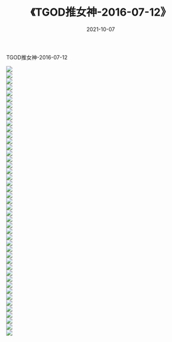 ﻿---
layout: post
title:  《TGOD推女神-2016-07-12》
date:   2021-10-07
img: http://img.660000.xyz/Sharelink/网络美图/2021/TGOD推女神-2016-07-12/000.jpg
categories: [美女, 清纯, 唯美]
---

TGOD推女神-2016-07-12

  ![](http://img.660000.xyz/Sharelink/网络美图/2021/TGOD推女神-2016-07-12/001.jpg) <br> ![](http://img.660000.xyz/Sharelink/网络美图/2021/TGOD推女神-2016-07-12/002.jpg) <br> ![](http://img.660000.xyz/Sharelink/网络美图/2021/TGOD推女神-2016-07-12/003.jpg) <br> ![](http://img.660000.xyz/Sharelink/网络美图/2021/TGOD推女神-2016-07-12/004.jpg) <br> ![](http://img.660000.xyz/Sharelink/网络美图/2021/TGOD推女神-2016-07-12/005.jpg) <br> ![](http://img.660000.xyz/Sharelink/网络美图/2021/TGOD推女神-2016-07-12/006.jpg) <br> ![](http://img.660000.xyz/Sharelink/网络美图/2021/TGOD推女神-2016-07-12/007.jpg) <br> ![](http://img.660000.xyz/Sharelink/网络美图/2021/TGOD推女神-2016-07-12/008.jpg) <br> ![](http://img.660000.xyz/Sharelink/网络美图/2021/TGOD推女神-2016-07-12/009.jpg) <br> ![](http://img.660000.xyz/Sharelink/网络美图/2021/TGOD推女神-2016-07-12/010.jpg) <br> ![](http://img.660000.xyz/Sharelink/网络美图/2021/TGOD推女神-2016-07-12/011.jpg) <br> ![](http://img.660000.xyz/Sharelink/网络美图/2021/TGOD推女神-2016-07-12/012.jpg) <br> ![](http://img.660000.xyz/Sharelink/网络美图/2021/TGOD推女神-2016-07-12/013.jpg) <br> ![](http://img.660000.xyz/Sharelink/网络美图/2021/TGOD推女神-2016-07-12/014.jpg) <br> ![](http://img.660000.xyz/Sharelink/网络美图/2021/TGOD推女神-2016-07-12/015.jpg) <br> ![](http://img.660000.xyz/Sharelink/网络美图/2021/TGOD推女神-2016-07-12/016.jpg) <br> ![](http://img.660000.xyz/Sharelink/网络美图/2021/TGOD推女神-2016-07-12/017.jpg) <br> ![](http://img.660000.xyz/Sharelink/网络美图/2021/TGOD推女神-2016-07-12/018.jpg) <br> ![](http://img.660000.xyz/Sharelink/网络美图/2021/TGOD推女神-2016-07-12/019.jpg) <br> ![](http://img.660000.xyz/Sharelink/网络美图/2021/TGOD推女神-2016-07-12/020.jpg) <br> ![](http://img.660000.xyz/Sharelink/网络美图/2021/TGOD推女神-2016-07-12/021.jpg) <br> ![](http://img.660000.xyz/Sharelink/网络美图/2021/TGOD推女神-2016-07-12/022.jpg) <br> ![](http://img.660000.xyz/Sharelink/网络美图/2021/TGOD推女神-2016-07-12/023.jpg) <br> ![](http://img.660000.xyz/Sharelink/网络美图/2021/TGOD推女神-2016-07-12/024.jpg) <br> ![](http://img.660000.xyz/Sharelink/网络美图/2021/TGOD推女神-2016-07-12/025.jpg) <br> ![](http://img.660000.xyz/Sharelink/网络美图/2021/TGOD推女神-2016-07-12/026.jpg) <br> ![](http://img.660000.xyz/Sharelink/网络美图/2021/TGOD推女神-2016-07-12/027.jpg) <br> ![](http://img.660000.xyz/Sharelink/网络美图/2021/TGOD推女神-2016-07-12/028.jpg) <br> ![](http://img.660000.xyz/Sharelink/网络美图/2021/TGOD推女神-2016-07-12/029.jpg) <br> ![](http://img.660000.xyz/Sharelink/网络美图/2021/TGOD推女神-2016-07-12/030.jpg) <br> ![](http://img.660000.xyz/Sharelink/网络美图/2021/TGOD推女神-2016-07-12/031.jpg) <br> ![](http://img.660000.xyz/Sharelink/网络美图/2021/TGOD推女神-2016-07-12/032.jpg) <br> ![](http://img.660000.xyz/Sharelink/网络美图/2021/TGOD推女神-2016-07-12/033.jpg) <br> ![](http://img.660000.xyz/Sharelink/网络美图/2021/TGOD推女神-2016-07-12/034.jpg) <br> ![](http://img.660000.xyz/Sharelink/网络美图/2021/TGOD推女神-2016-07-12/035.jpg) <br> ![](http://img.660000.xyz/Sharelink/网络美图/2021/TGOD推女神-2016-07-12/036.jpg) <br> ![](http://img.660000.xyz/Sharelink/网络美图/2021/TGOD推女神-2016-07-12/037.jpg) <br> ![](http://img.660000.xyz/Sharelink/网络美图/2021/TGOD推女神-2016-07-12/038.jpg) <br> ![](http://img.660000.xyz/Sharelink/网络美图/2021/TGOD推女神-2016-07-12/039.jpg) <br> ![](http://img.660000.xyz/Sharelink/网络美图/2021/TGOD推女神-2016-07-12/040.jpg) <br> ![](http://img.660000.xyz/Sharelink/网络美图/2021/TGOD推女神-2016-07-12/041.jpg) <br> ![](http://img.660000.xyz/Sharelink/网络美图/2021/TGOD推女神-2016-07-12/042.jpg) <br> ![](http://img.660000.xyz/Sharelink/网络美图/2021/TGOD推女神-2016-07-12/043.jpg) <br> ![](http://img.660000.xyz/Sharelink/网络美图/2021/TGOD推女神-2016-07-12/044.jpg) <br> ![](http://img.660000.xyz/Sharelink/网络美图/2021/TGOD推女神-2016-07-12/045.jpg) <br>